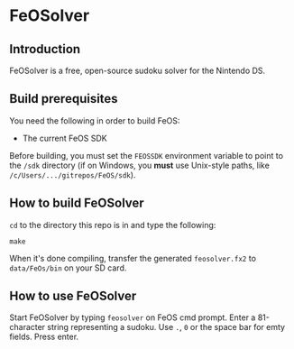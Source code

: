 FeOSolver
=========

Introduction
------------

FeOSolver is a free, open-source sudoku solver for the Nintendo DS.

Build prerequisites
-------------------

You need the following in order to build FeOS:

- The current FeOS SDK

Before building, you must set the `FEOSSDK` environment variable to point to the `/sdk` directory (if on Windows, you **must** use Unix-style paths, like `/c/Users/.../gitrepos/FeOS/sdk`).

How to build FeOSolver
----------------------

`cd` to the directory this repo is in and type the following:

    make

When it's done compiling, transfer the generated `feosolver.fx2` to `data/FeOs/bin` on your SD card.

How to use FeOSolver
--------------------

Start FeOSolver by typing `feosolver` on FeOS cmd prompt.
Enter a 81-character string representing a sudoku.
Use `.`, `0` or the space bar for emty fields.
Press enter.